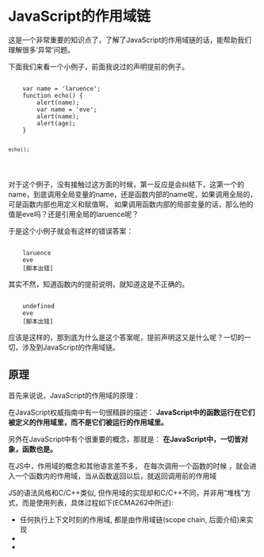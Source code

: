 <h1>JavaScript的作用域链</h1>
<p>这是一个非常重要的知识点了，了解了JavaScript的作用域链的话，能帮助我们理解很多‘异常’问题。</p>
<p>下面我们来看一个小例子，前面我说过的声明提前的例子。</p>
<pre><code>
    var name = 'laruence';
    function echo() {
        alert(name);
        var name = 'eve';
        alert(name);
        alert(age);
    }

    echo();
</code></pre>
<p>对于这个例子，没有接触过这方面的时候，第一反应是会纠结下，这第一个的name，到底调用全局变量的name，还是函数内部的name呢，如果调用全局的，可是函数内部也用定义和赋值啊，
如果调用函数内部的局部变量的话，那么他的值是eve吗？还是引用全局的laruence呢？</p>
<P>于是这个小例子就会有这样的错误答案：</P>
<pre><code>
    laruence
    eve
    [脚本出错]
</code></pre>
<p>其实不然，知道函数内的提前说明，就知道这是不正确的。</p>
<pre><code>
    undefined
    eve
    [脚本出错]
</code></pre>
<p>应该是这样的，那到底为什么是这个答案呢，提前声明这又是什么呢？一切的一切，涉及到JavaScript的作用域链。</p>
<h2>原理</h2>
<p>首先来说说，JavaScript的作用域的原理：</p>
<p>在JavaScript权威指南中有一句很精辟的描述：
    <strong>JavaScript中的函数运行在它们被定义的作用域里，而不是它们被运行的作用域里。</strong>
</p>
<p>另外在JavaScript中有个很重要的概念，那就是：
    <strong>在JavaScript中，一切皆对象，函数也是。</strong>
</p>
<p>在JS中，作用域的概念和其他语言差不多， 在每次调用一个函数的时候 ，就会进入一个函数内的作用域，当从函数返回以后，就返回调用前的作用域</p>
<p>JS的语法风格和C/C++类似, 但作用域的实现却和C/C++不同，并非用“堆栈”方式，而是使用列表，具体过程如下(ECMA262中所述):</p>
<ul>
    <li>任何执行上下文时刻的作用域, 都是由作用域链(scope chain, 后面介绍)来实现</li>
    <li></li>
    <li></li>
</ul>